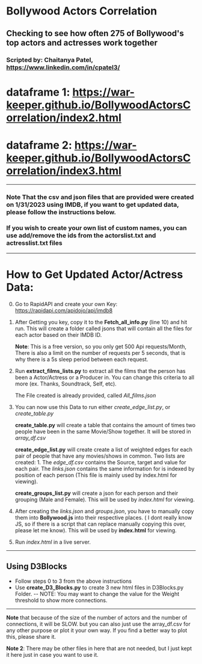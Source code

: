 # **Bollywood Actors Correlation**

## Checking to see how often 275 of Bollywood's top actors and actresses work together

### Scripted by: Chaitanya Patel, https://www.linkedin.com/in/cpatel3/

# dataframe 1: https://war-keeper.github.io/BollywoodActorsCorrelation/index2.html
# dataframe 2: https://war-keeper.github.io/BollywoodActorsCorrelation/index3.html

---

### **Note** That the csv and json files that are provided were created on **1/31/2023** using IMDB, if you want to get updated data, please follow the instructions below.



### **If you wish to create your own list of custom names, you can use add/remove the ids from the actorslist.txt and actresslist.txt files**

---


# How to Get Updated Actor/Actress Data:

0. Go to RapidAPI and create your own Key:
https://rapidapi.com/apidojo/api/imdb8

1. After Getting you key, copy it to the **Fetch_all_info.py** (line 10) and hit run. This will create a folder called jsons that will contain all the files for each actor based on their IMDB ID.

    **Note**: This is a free version, so you only get 500 Api requests/Month, There is also a limit on the number of requests per 5 seconds, that is why there is a 5s sleep period between each request.

2. Run **extract_films_lists.py** to extract all the films that the person has been a Actor/Actress or a Producer in. You can change this criteria to all more (ex. Thanks, Soundtrack, Self, etc).

    The File created is already provided, called *All_films.json*

3. You can now use this Data to run either *create_edge_list.py*, or *create_table.py*

    **create_table.py** will create a table that contains the amount of times two people have been in the same Movie/Show together. It will be stored in *array_df.csv*

    **create_edge_list.py** will create create a list of weighted edges for each pair of people that have any movies/shows in common. Two lists are created: 1. The *edge_df.csv* contains the Source, target and value for each pair. The *links.json* contains the same information for is indexed by position of each person (This file is mainly used by index.html for viewing).

    **create_groups_list.py** will create a json for each person and their grouping (Male and Female). This will be used by *index.html* for viewing.

4. After creating the *links.json* and *groups.json*, you have to manually copy them into **Bollywood.js** into their respective places. ( I dont really know JS, so if there is a script that can replace manually copying this over, please let me know). This will be used by **index.html** for viewing.

5. Run *index.html* in a live server. 

---
## Using D3Blocks

- Follow steps 0 to 3 from the above instructions
- Use **create_D3_Blocks.py** to create 3 new html files in D3Blocks.py Folder.
-- NOTE: You may want to change the value for the Weight threshold to show more connections.

---

**Note** that because of the size of the number of actors and the number of connections, it will be SLOW. but you can also just use the array_df.csv for any other purpose or plot it your own way. If you find a better way to plot this, please share it.

**Note 2**: There may be other files in here that are not needed, but I just kept it here just in case you want to use it.
